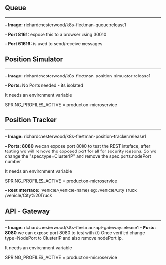 ## Queue
--------
**- Image:** richardchesterwood/k8s-fleetman-queue:release1

**- Port 8161:** expose this to a browser using 30010

**- Port 61616:** is used to send/receive messages
<br />

## Position Simulator
----------
**- Image:** richardchesterwood/k8s-fleetman-position-simulator:release1

**- Ports:** No Ports needed - its isolated

It needs an environment variable

SPRING_PROFILES_ACTIVE = production-microservice

## Position Tracker
----------
**- Image:** richardchesterwood/k8s-fleetman-position-tracker:release1

**- Ports: 8080** we can expose port 8080 to test the REST inteface, after testing we will remove the exposed port for all for security reasons.
So we change the "spec.type=ClusterIP" and remove the spec.ports.nodePort number

It needs an environment variable

SPRING_PROFILES_ACTIVE = production-microservice

**- Rest Interface:** /vehicle/{vehicle-name}
    eg: /vehicle/City Truck
        /vehicle/City%20Truck

## API - Gateway
------------
**- Image:** richardchesterwood/k8s-fleetman-api-gateway:release1
**- Ports: 8080** we can expose port 8080 to test with (/)
Once verified change type=NodePort to ClusterIP and 
also remove nodePort ip.

It needs an environment variable

SPRING_PROFILES_ACTIVE = production-microservice